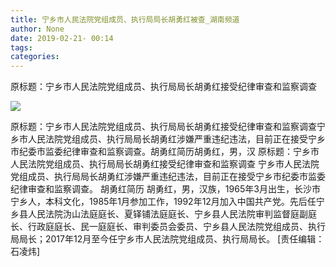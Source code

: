 ```yaml
---
title: 宁乡市人民法院党组成员、执行局局长胡勇红被查_湖南频道
author: None
date: 2019-02-21- 00:14
tags: 
categories: 
---
```

原标题：宁乡市人民法院党组成员、执行局局长胡勇红接受纪律审查和监察调查
<!-- more -->
                
<img align="center" border="0" src="http://p2.ifengimg.com/a/2016/0810/204c433878d5cf9size1_w16_h16.png" />
                
            
原标题：宁乡市人民法院党组成员、执行局局长胡勇红接受纪律审查和监察调查宁乡市人民法院党组成员、执行局局长胡勇红涉嫌严重违纪违法，目前正在接受宁乡市纪委市监委纪律审查和监察调查。胡勇红简历胡勇红，男，汉
原标题：宁乡市人民法院党组成员、执行局局长胡勇红接受纪律审查和监察调查
宁乡市人民法院党组成员、执行局局长胡勇红涉嫌严重违纪违法，目前正在接受宁乡市纪委市监委纪律审查和监察调查。
胡勇红简历
胡勇红，男，汉族，1965年3月出生，长沙市宁乡人，本科文化，1985年1月参加工作，1992年12月加入中国共产党。先后任宁乡县人民法院沩山法庭庭长、夏铎铺法庭庭长、宁乡县人民法院审判监督庭副庭长、行政庭庭长、民一庭庭长、审判委员会委员、宁乡县人民法院党组成员、执行局局长；2017年12月至今任宁乡市人民法院党组成员、执行局局长。
[责任编辑：石凌炜]
            
